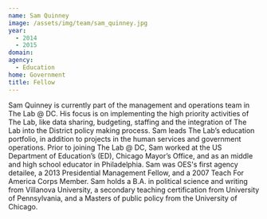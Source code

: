 ```yaml
---
name: Sam Quinney
image: /assets/img/team/sam_quinney.jpg
year: 
  - 2014
  - 2015
domain:
agency:
  - Education
home: Government
title: Fellow
---
```


Sam Quinney is currently part of the management and operations team in The Lab @ DC. His focus is on implementing the high priority activities of The Lab, like data sharing, budgeting, staffing and the integration of The Lab into the District policy making process. Sam leads The Lab’s education portfolio, in addition to projects in the human services and government operations. Prior to joining The Lab @ DC, Sam worked at the US Department of Education’s (ED), Chicago Mayor’s Office, and as an middle and high school educator in Philadelphia. Sam was OES's first agency detailee, a 2013 Presidential Management Fellow, and a 2007 Teach For America Corps Member. Sam holds a B.A. in political science and writing from Villanova University, a secondary teaching certification from University of Pennsylvania, and a Masters of public policy from the University of Chicago.
